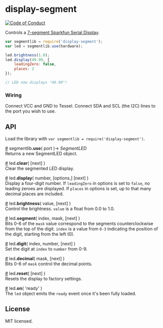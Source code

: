 # display-segment

[![Code of Conduct](https://img.shields.io/badge/%E2%9D%A4-code%20of%20conduct-blue.svg?style=flat)](https://github.com/tessel/project/blob/master/CONDUCT.md)

Controls a [7-segment Sparkfun Serial Display](https://www.sparkfun.com/products/11442).

```js
var segmentlib = require('display-segment');
var led = segmentlib.use(hardware);

led.brightness(1.0);
led.display(49.99, {
	leadingZero: false,
	places: 2
});

// LED now displays "49.99"!
```

### Wiring

Connect VCC and GND to Tessel. Connect SDA and SCL (the I2C) lines to the port you wish to use.

## API

Load the library with `var segmentlib = require('display-segment')`.

&#x20;<a href="#api-segmentlib-use-port-SegmentLED" name="api-segmentlib-use-port-SegmentLED">#</a> segmentlib<b>.use</b>( port )&rarr; <i>SegmentLED</i>  
Returns a new SegmentLED object.

&#x20;<a href="#api-led-clear-next" name="api-led-clear-next">#</a> led<b>.clear</b>( [next] )  
Clear the segmented LED display.

&#x20;<a href="#api-led-display-number-options-next" name="api-led-display-number-options-next">#</a> led<b>.display</b>( number, [options,] [next] )  
Display a four-digit number. If `leadingZero` in options is set to `false`, no leading zeroes are displayed. If `places` in options is set, up to that many decimal places are included.

&#x20;<a href="#api-led-brightness-value-next" name="api-led-brightness-value-next">#</a> led<b>.brightness</b>( value, [next] )  
Control the brightness. `value` is a float from 0.0 to 1.0.

&#x20;<a href="#api-led-segment-index-mask-next" name="api-led-segment-index-mask-next">#</a> led<b>.segment</b>( index, mask, [next] )  
Bits 0-6 of the `mask` value correspond to the segments counterclockwise from the top of the digit. `index` is a value from `0-3` indicating the position of the digit, starting from the left (0).

&#x20;<a href="#api-led-digit-index-number-next" name="api-led-digit-index-number-next">#</a> led<b>.digit</b>( index, number, [next] )  
Set the digit at `index` to `number` from 0-9.

&#x20;<a href="#api-led-decimal-mask-next" name="api-led-decimal-mask-next">#</a> led<b>.decimal</b>( mask, [next] )  
Bits 0-6 of `mask` control the decimal points.

&#x20;<a href="#api-led-reset-next" name="api-led-reset-next">#</a> led<b>.reset</b>( [next] )  
Resets the display to factory settings.

&#x20;<a href="#api-led-on-ready" name="api-led-on-ready">#</a> led<b>.on</b>( 'ready' )  
The `led` object emits the `ready` event once it's been fully loaded.

## License

MIT licensed.
